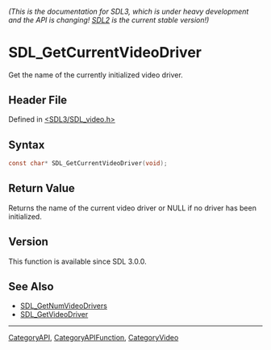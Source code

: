 ###### (This is the documentation for SDL3, which is under heavy development and the API is changing! [SDL2](https://wiki.libsdl.org/SDL2/) is the current stable version!)
# SDL_GetCurrentVideoDriver

Get the name of the currently initialized video driver.

## Header File

Defined in [<SDL3/SDL_video.h>](https://github.com/libsdl-org/SDL/blob/main/include/SDL3/SDL_video.h)

## Syntax

```c
const char* SDL_GetCurrentVideoDriver(void);

```

## Return Value

Returns the name of the current video driver or NULL if no driver has been
initialized.

## Version

This function is available since SDL 3.0.0.

## See Also

* [SDL_GetNumVideoDrivers](SDL_GetNumVideoDrivers)
* [SDL_GetVideoDriver](SDL_GetVideoDriver)

----
[CategoryAPI](CategoryAPI), [CategoryAPIFunction](CategoryAPIFunction), [CategoryVideo](CategoryVideo)


